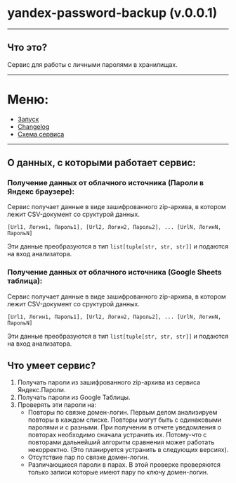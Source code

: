 # yandex-password-backup (v.0.0.1)

***
##  Что это?

Сервис для работы с личными паролями в хранилищаx.

***
# Меню:
- [Запуск](https://gitflic.ru/project/glazarev/yandex-password-backup/blob?file=docs%2Flaunch.md&branch=master&mode=markdown)
- [Changelog](https://gitflic.ru/project/glazarev/yandex-password-backup/blob?file=docs%2Fchange_log.md&branch=master&mode=markdown)
- [Схема сервиса](https://gitflic.ru/project/glazarev/yandex-password-backup/blob?file=docs%2FCхема%20сервиса%20бекапа%20паролей.png&branch=master)
***

## О данных, с которыми работает сервис:

### Получение данных от облачного источника (Пароли в Яндекс браузере):

Сервис получает данные в виде зашифрованного zip-архива, в котором лежит CSV-документ со сруктурой данных.

`[Url1, Логин1, Пароль1],
[Url2, Логин2, Пароль2],
...
[UrlN, ЛогинN, ПарольN]`

Эти данные преобразуются в тип `list[tuple[str, str, str]]` и подаются на вход анализатора.


### Получение данных от облачного источника (Google Sheets таблица):
Сервис получает данные в виде зашифрованного zip-архива, в котором лежит CSV-документ со сруктурой данных.

`[Url1, Логин1, Пароль1],
[Url2, Логин2, Пароль2],
...
[UrlN, ЛогинN, ПарольN]`

Эти данные преобразуются в тип `list[tuple[str, str, str]]` и подаются на вход анализатора.


## Что умеет сервис?

1. Получать пароли из зашифрованного zip-архива из сервиса Яндекс.Пароли.
2. Получать пароли из Google Таблицы.
3. Проверять эти пароли на:
   - Повторы по связке домен-логин. Первым делом анализируем повторы в каждом списке. 
     Повторы могут быть с одинаковыми паролями и с разными.
     При получении в отчете уведомления о повторах необходимо сначала устранить их. 
     Потому-что с повторами дальнейший алгоритм сравнения может работать некорректно. (Это планируется устранить в 
     следующих версиях).
   - Отсутствие пар по связке домен-логин. 
   - Различающиеся пароли в парах. В этой проверке проверяются только записи которые имеют пару по ключу домен-логин.